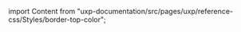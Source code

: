 
import Content from "uxp-documentation/src/pages/uxp/reference-css/Styles/border-top-color";

<Content query="product=photoshop"/>
